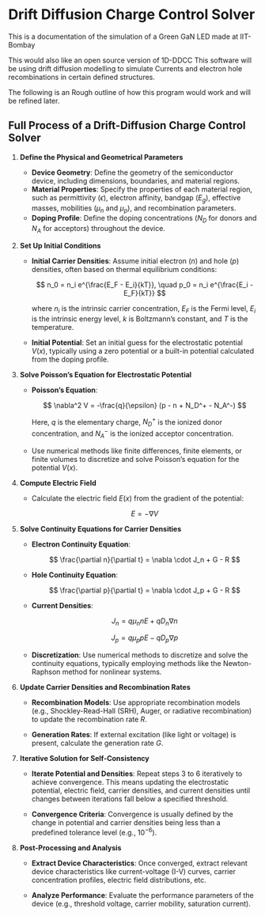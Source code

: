 # Drift Diffusion Charge Control Solver

This is a documentation of the simulation of a Green GaN LED made at IIT-Bombay 

This would also like an open source version of 1D-DDCC 
This software will be using drift diffusion modelling to simulate Currents and electron hole recombinations in certain defined structures.

The following is an Rough outline of how this program would work and will be refined later. 

## Full Process of a Drift-Diffusion Charge Control Solver

1. **Define the Physical and Geometrical Parameters**

   - **Device Geometry**: Define the geometry of the semiconductor device, including dimensions, boundaries, and material regions.
   - **Material Properties**: Specify the properties of each material region, such as permittivity ($\epsilon$), electron affinity, bandgap ($E_g$), effective masses, mobilities ($\mu_n$ and $\mu_p$), and recombination parameters.
   - **Doping Profile**: Define the doping concentrations ($N_D$ for donors and $N_A$ for acceptors) throughout the device.

2. **Set Up Initial Conditions**

   - **Initial Carrier Densities**: Assume initial electron ($n$) and hole ($p$) densities, often based on thermal equilibrium conditions:
     
     $$
     n_0 = n_i e^{\frac{E_F - E_i}{kT}}, \quad p_0 = n_i e^{\frac{E_i - E_F}{kT}}
     $$
     
     where $n_i$ is the intrinsic carrier concentration, $E_F$ is the Fermi level, $E_i$ is the intrinsic energy level, $k$ is Boltzmann’s constant, and $T$ is the temperature.

   - **Initial Potential**: Set an initial guess for the electrostatic potential $V(x)$, typically using a zero potential or a built-in potential calculated from the doping profile.

3. **Solve Poisson’s Equation for Electrostatic Potential**

   - **Poisson’s Equation**:

     $$
     \nabla^2 V = -\frac{q}{\epsilon} (p - n + N_D^+ - N_A^-)
     $$

     Here, $q$ is the elementary charge, $N_D^+$ is the ionized donor concentration, and $N_A^-$ is the ionized acceptor concentration.

   - Use numerical methods like finite differences, finite elements, or finite volumes to discretize and solve Poisson’s equation for the potential $V(x)$.

4. **Compute Electric Field**

   - Calculate the electric field $E(x)$ from the gradient of the potential:

     $$
     E = -\nabla V
     $$

5. **Solve Continuity Equations for Carrier Densities**

   - **Electron Continuity Equation**:

     $$
     \frac{\partial n}{\partial t} = \nabla \cdot J_n + G - R
     $$

   - **Hole Continuity Equation**:

     $$
     \frac{\partial p}{\partial t} = \nabla \cdot J_p + G - R
     $$

   - **Current Densities**:

     $$
     J_n = q \mu_n n E + q D_n \nabla n
     $$

     $$
     J_p = q \mu_p p E - q D_p \nabla p
     $$

   - **Discretization**: Use numerical methods to discretize and solve the continuity equations, typically employing methods like the Newton-Raphson method for nonlinear systems.

6. **Update Carrier Densities and Recombination Rates**

   - **Recombination Models**: Use appropriate recombination models (e.g., Shockley-Read-Hall (SRH), Auger, or radiative recombination) to update the recombination rate $R$.

   - **Generation Rates**: If external excitation (like light or voltage) is present, calculate the generation rate $G$.

7. **Iterative Solution for Self-Consistency**

   - **Iterate Potential and Densities**: Repeat steps 3 to 6 iteratively to achieve convergence. This means updating the electrostatic potential, electric field, carrier densities, and current densities until changes between iterations fall below a specified threshold.

   - **Convergence Criteria**: Convergence is usually defined by the change in potential and carrier densities being less than a predefined tolerance level (e.g., $10^{-6}$).

8. **Post-Processing and Analysis**

   - **Extract Device Characteristics**: Once converged, extract relevant device characteristics like current-voltage (I-V) curves, carrier concentration profiles, electric field distributions, etc.

   - **Analyze Performance**: Evaluate the performance parameters of the device (e.g., threshold voltage, carrier mobility, saturation current).

